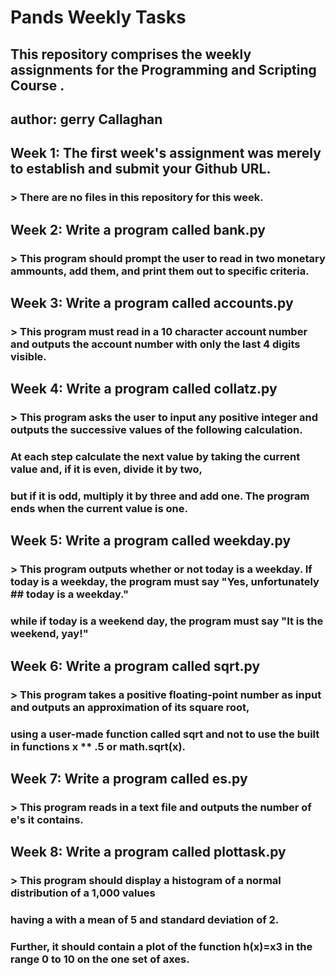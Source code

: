 # Pands Weekly Tasks

## This repository comprises the weekly assignments for the Programming and Scripting Course .
## author: gerry Callaghan


## Week 1: The first week's assignment was merely to establish and submit your Github URL. 
### > There are no files in this repository for this week.


## Week 2: Write a program called bank.py 
### > This program should prompt the user to read in two monetary ammounts, add them, and print them out to specific criteria.


## Week 3: Write a program called accounts.py
### > This program must read in a 10 character account number and outputs the account number with only the last 4 digits visible.


## Week 4: Write a program called collatz.py
### > This program asks the user to input any positive integer and outputs the successive values of the following calculation.  
### At each step calculate the next value by taking the current value and, if it is even, divide it by two,   
### but if it is odd, multiply it by three and add one. The program ends when the current value is one.


## Week 5: Write a program called weekday.py
### > This program outputs whether or not today is a weekday. If today is a weekday, the program must say "Yes, unfortunately ## today is a weekday."   
### while if today is a weekend day, the program must say "It is the weekend, yay!"


## Week 6: Write a program called sqrt.py
### > This program takes a positive floating-point number as input and outputs an approximation of its square root,   
### using a user-made function called sqrt and not to use the built in functions x ** .5 or math.sqrt(x).


## Week 7: Write a program called es.py
### > This program reads in a text file and outputs the number of e's it contains.   


## Week 8: Write a program called plottask.py
### > This program should display a histogram of a normal distribution of a 1,000 values   
### having a with a mean of 5 and standard deviation of 2.   
### Further, it should contain a plot of the function h(x)=x3 in the range 0 to 10 on the one set of axes.


